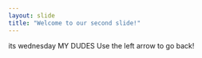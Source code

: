 ```yaml
---
layout: slide
title: "Welcome to our second slide!"
---
```

its wednesday MY DUDES
Use the left arrow to go back!
